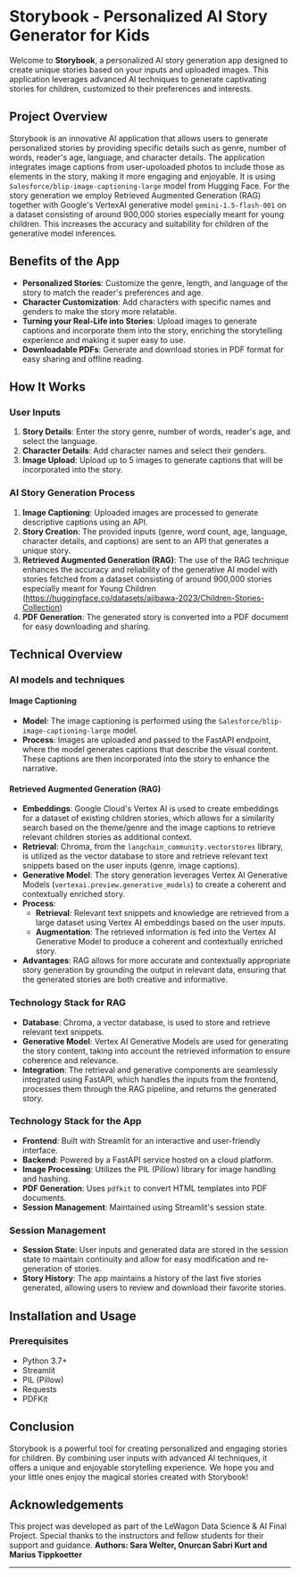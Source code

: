 # Storybook - Personalized AI Story Generator for Kids

Welcome to **Storybook**, a personalized AI story generation app designed to create unique stories based on your inputs and uploaded images. This application leverages advanced AI techniques to generate captivating stories for children, customized to their preferences and interests.

## Project Overview

Storybook is an innovative AI application that allows users to generate personalized stories by providing specific details such as genre, number of words, reader's age, language, and character details. The application integrates image captions from user-upoloaded photos to include those as elements in the story, making it more engaging and enjoyable. It is using `Salesforce/blip-image-captioning-large` model from Hugging Face. For the story generation we employ Retrieved Augmented Generation (RAG) together with Google's VertexAI generative model `gemini-1.5-flash-001` on a dataset consisting of around 900,000 stories especially meant for young children. This increases the accuracy and suitability for children of the generative model inferences.

## Benefits of the App

- **Personalized Stories**: Customize the genre, length, and language of the story to match the reader's preferences and age.
- **Character Customization**: Add characters with specific names and genders to make the story more relatable.
- **Turning your Real-Life into Stories**: Upload images to generate captions and incorporate them into the story, enriching the storytelling experience and making it super easy to use.
- **Downloadable PDFs**: Generate and download stories in PDF format for easy sharing and offline reading.

## How It Works

### User Inputs

1. **Story Details**: Enter the story genre, number of words, reader's age, and select the language.
2. **Character Details**: Add character names and select their genders.
3. **Image Upload**: Upload up to 5 images to generate captions that will be incorporated into the story.

### AI Story Generation Process

1. **Image Captioning**: Uploaded images are processed to generate descriptive captions using an API.
2. **Story Creation**: The provided inputs (genre, word count, age, language, character details, and captions) are sent to an API that generates a unique story.
3. **Retrieved Augmented Generation (RAG)**: The use of the RAG technique enhances the accuracy and reliability of the generative AI model with stories fetched from a dataset consisting of around 900,000 stories especially meant for Young Children (https://huggingface.co/datasets/ajibawa-2023/Children-Stories-Collection)
3. **PDF Generation**: The generated story is converted into a PDF document for easy downloading and sharing.

## Technical Overview

### AI models and techniques

#### Image Captioning

- **Model**: The image captioning is performed using the `Salesforce/blip-image-captioning-large` model.
- **Process**: Images are uploaded and passed to the FastAPI endpoint, where the model generates captions that describe the visual content. These captions are then incorporated into the story to enhance the narrative.

#### Retrieved Augmented Generation (RAG)

- **Embeddings**: Google Cloud's Vertex AI is used to create embeddings for a dataset of existing children stories, which allows for a similarity search based on the theme/genre and the image captions to retrieve relevant children stories as additional context.
- **Retrieval**: Chroma, from the `langchain_community.vectorstores` library, is utilized as the vector database to store and retrieve relevant text snippets based on the user inputs (genre, image captions).
- **Generative Model**: The story generation leverages Vertex AI Generative Models (`vertexai.preview.generative_models`) to create a coherent and contextually enriched story.
- **Process**:
  - **Retrieval**: Relevant text snippets and knowledge are retrieved from a large dataset using Vertex AI embeddings based on the user inputs.
  - **Augmentation**: The retrieved information is fed into the Vertex AI Generative Model to produce a coherent and contextually enriched story.
- **Advantages**: RAG allows for more accurate and contextually appropriate story generation by grounding the output in relevant data, ensuring that the generated stories are both creative and informative.

### Technology Stack for RAG

- **Database**: Chroma, a vector database, is used to store and retrieve relevant text snippets.
- **Generative Model**: Vertex AI Generative Models are used for generating the story content, taking into account the retrieved information to ensure coherence and relevance.
- **Integration**: The retrieval and generative components are seamlessly integrated using FastAPI, which handles the inputs from the frontend, processes them through the RAG pipeline, and returns the generated story.

### Technology Stack for the App

- **Frontend**: Built with Streamlit for an interactive and user-friendly interface.
- **Backend**: Powered by a FastAPI service hosted on a cloud platform.
- **Image Processing**: Utilizes the PIL (Pillow) library for image handling and hashing.
- **PDF Generation**: Uses `pdfkit` to convert HTML templates into PDF documents.
- **Session Management**: Maintained using Streamlit's session state.

### Session Management

- **Session State**: User inputs and generated data are stored in the session state to maintain continuity and allow for easy modification and re-generation of stories.
- **Story History**: The app maintains a history of the last five stories generated, allowing users to review and download their favorite stories.

## Installation and Usage

### Prerequisites

- Python 3.7+
- Streamlit
- PIL (Pillow)
- Requests
- PDFKit

## Conclusion

Storybook is a powerful tool for creating personalized and engaging stories for children. By combining user inputs with advanced AI techniques, it offers a unique and enjoyable storytelling experience. We hope you and your little ones enjoy the magical stories created with Storybook!

## Acknowledgements

This project was developed as part of the LeWagon Data Science & AI Final Project. Special thanks to the instructors and fellow students for their support and guidance.
**Authors: Sara Welter, Onurcan Sabri Kurt and Marius Tippkoetter**

---
